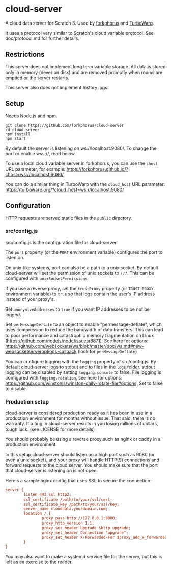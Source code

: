 # cloud-server

A cloud data server for Scratch 3. Used by [forkphorus](https://forkphorus.github.io/) and [TurboWarp](https://turbowarp.org/).

It uses a protocol very similar to Scratch's cloud variable protocol. See doc/protocol.md for further details.

## Restrictions

This server does not implement long term variable storage. All data is stored only in memory (never on disk) and are removed promptly when rooms are emptied or the server restarts.

This server also does not implement history logs.

## Setup

Needs Node.js and npm.

```
git clone https://github.com/forkphorus/cloud-server
cd cloud-server
npm install
npm start
```

By default the server is listening on ws://localhost:9080/. To change the port or enable wss://, read below.

To use a local cloud variable server in forkphorus, you can use the `chost` URL parameter, for example: https://forkphorus.github.io/?chost=ws://localhost:9080/

You can do a similar thing in TurboWarp with the `cloud_host` URL parameter: https://turbowarp.org/?cloud_host=ws://localhost:9080/

## Configuration

HTTP requests are served static files in the `public` directory.

### src/config.js

src/config.js is the configuration file for cloud-server.

The `port` property (or the `PORT` environment variable) configures the port to listen on.

On unix-like systems, port can also be a path to a unix socket. By default cloud-server will set the permission of unix sockets to `777`. This can be configured with `unixSocketPermissions`.

If you use a reverse proxy, set the `trustProxy` property (or `TRUST_PROXY` environment variable) to `true` so that logs contain the user's IP address instead of your proxy's.

Set `anonymizeAddresses` to `true` if you want IP addresses to be not be logged.

Set `perMessageDeflate` to an object to enable "permessage-deflate", which uses compression to reduce the bandwidth of data transfers. This can lead to poor performance and catastrophic memory fragmentation on Linux (https://github.com/nodejs/node/issues/8871). See here for options: https://github.com/websockets/ws/blob/master/doc/ws.md#new-websocketserveroptions-callback (look for `perMessageDeflate`)

You can configure logging with the `logging` property of src/config.js. By default cloud-server logs to stdout and to files in the `logs` folder. stdout logging can be disabled by setting `logging.console` to false. File logging is configured with `logging.rotation`, see here for options: https://github.com/winstonjs/winston-daily-rotate-file#options. Set to false to disable.

### Production setup

cloud-server is considered production ready as it has been in use in a production environment for months without issue. That said, there is no warranty. If a bug in cloud-server results in you losing millions of dollars, tough luck. (see LICENSE for more details)

You should probably be using a reverse proxy such as nginx or caddy in a production environment.

In this setup cloud-server should listen on a high port such as 9080 (or even a unix socket), and your proxy will handle HTTP(S) connections and forward requests to the cloud server. You should make sure that the port that cloud-server is listening on is not open.

Here's a sample nginx config that uses SSL to secure the connection:

```cfg
server {
        listen 443 ssl http2;
        ssl_certificate /path/to/your/ssl/cert;
        ssl_certificate_key /path/to/your/ssl/key;
        server_name clouddata.yourdomain.com;
        location / {
                proxy_pass http://127.0.0.1:9080;
                proxy_http_version 1.1;
                proxy_set_header Upgrade $http_upgrade;
                proxy_set_header Connection "upgrade";
                proxy_set_header X-Forwarded-For $proxy_add_x_forwarded_for;
        }
}
```

You may also want to make a systemd service file for the server, but this is left as an exercise to the reader.
